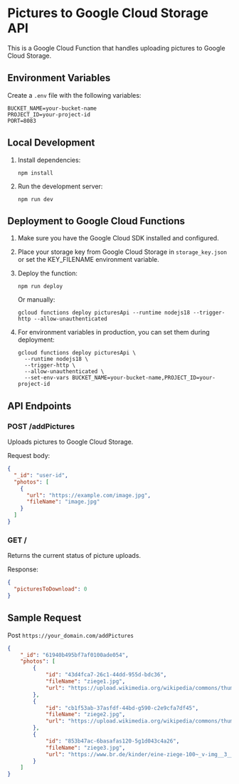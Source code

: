 # Pictures to Google Cloud Storage API

This is a Google Cloud Function that handles uploading pictures to Google Cloud Storage.

## Environment Variables

Create a `.env` file with the following variables:

```
BUCKET_NAME=your-bucket-name
PROJECT_ID=your-project-id
PORT=8083
```

## Local Development

1. Install dependencies:
   ```
   npm install
   ```

2. Run the development server:
   ```
   npm run dev
   ```

## Deployment to Google Cloud Functions

1. Make sure you have the Google Cloud SDK installed and configured.

2. Place your storage key from Google Cloud Storage in `storage_key.json` or set the KEY_FILENAME environment variable.

3. Deploy the function:
   ```
   npm run deploy
   ```

   Or manually:
   ```
   gcloud functions deploy picturesApi --runtime nodejs18 --trigger-http --allow-unauthenticated
   ```

4. For environment variables in production, you can set them during deployment:
   ```
   gcloud functions deploy picturesApi \
     --runtime nodejs18 \
     --trigger-http \
     --allow-unauthenticated \
     --set-env-vars BUCKET_NAME=your-bucket-name,PROJECT_ID=your-project-id
   ```

## API Endpoints

### POST /addPictures
Uploads pictures to Google Cloud Storage.

Request body:
```json
{
  "_id": "user-id",
  "photos": [
    {
      "url": "https://example.com/image.jpg",
      "fileName": "image.jpg"
    }
  ]
}
```

### GET /
Returns the current status of picture uploads.

Response:
```json
{
  "picturesToDownload": 0
}
```

## Sample Request

Post `https://your_domain.com/addPictures`

```json
{
    "_id": "61940b495bf7af0100ade054",
    "photos": [
        {
            "id": "43d4fca7-26c1-44dd-955d-bdc36",
            "fileName": "ziege1.jpg",
            "url": "https://upload.wikimedia.org/wikipedia/commons/thumb/b/b2/Hausziege_04.jpg/1200px-Hausziege_04.jpg"
        },
        {
            "id": "cb1f53ab-37asfdf-44bd-g590-c2e9cfa7df45",
            "fileName": "ziege2.jpg",
            "url": "https://upload.wikimedia.org/wikipedia/commons/thumb/b/b2/Hausziege_04.jpg/1200px-Hausziege_04.jpg"
        },
        {
            "id": "853b47ac-6basafas120-5g1d043c4a26",
            "fileName": "ziege3.jpg",
            "url": "https://www.br.de/kinder/eine-ziege-100~_v-img__3__4__xl_-f4c197f4ebda83c772171de6efadd3b29843089f.jpg"
        }
    ]
}
```